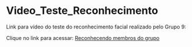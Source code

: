 # Video_Teste_Reconhecimento


Link para vídeo do teste do reconhecimento facial realizado pelo Grupo 9:

Clique no link para acessar: [Reconhecendo membros do grupo](https://drive.google.com/file/d/1i8FAGyU9YwMUhhrCA1wMIgSvdPpuvL9Y/view?usp=sharing)
